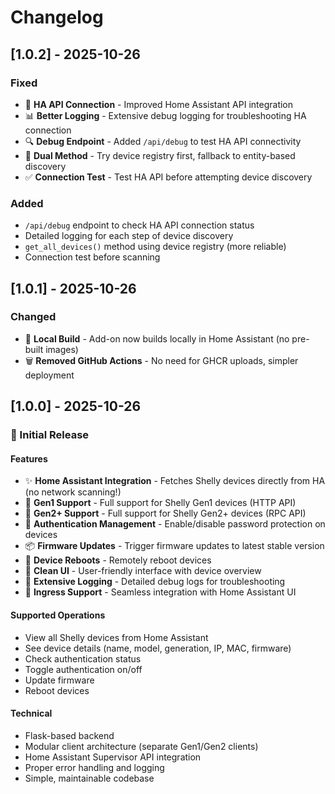 # Changelog

## [1.0.2] - 2025-10-26

### Fixed
- 🔧 **HA API Connection** - Improved Home Assistant API integration
- 📊 **Better Logging** - Extensive debug logging for troubleshooting HA connection
- 🔍 **Debug Endpoint** - Added `/api/debug` to test HA API connectivity
- 🎯 **Dual Method** - Try device registry first, fallback to entity-based discovery
- ✅ **Connection Test** - Test HA API before attempting device discovery

### Added
- `/api/debug` endpoint to check HA API connection status
- Detailed logging for each step of device discovery
- `get_all_devices()` method using device registry (more reliable)
- Connection test before scanning

## [1.0.1] - 2025-10-26

### Changed
- 🔧 **Local Build** - Add-on now builds locally in Home Assistant (no pre-built images)
- 🗑️ **Removed GitHub Actions** - No need for GHCR uploads, simpler deployment

## [1.0.0] - 2025-10-26

### 🎉 Initial Release

#### Features
- ✨ **Home Assistant Integration** - Fetches Shelly devices directly from HA (no network scanning!)
- 🔄 **Gen1 Support** - Full support for Shelly Gen1 devices (HTTP API)
- 🔄 **Gen2+ Support** - Full support for Shelly Gen2+ devices (RPC API)
- 🔐 **Authentication Management** - Enable/disable password protection on devices
- 📦 **Firmware Updates** - Trigger firmware updates to latest stable version
- 🔄 **Device Reboots** - Remotely reboot devices
- 🎨 **Clean UI** - User-friendly interface with device overview
- 🐛 **Extensive Logging** - Detailed debug logs for troubleshooting
- 🚀 **Ingress Support** - Seamless integration with Home Assistant UI

#### Supported Operations
- View all Shelly devices from Home Assistant
- See device details (name, model, generation, IP, MAC, firmware)
- Check authentication status
- Toggle authentication on/off
- Update firmware
- Reboot devices

#### Technical
- Flask-based backend
- Modular client architecture (separate Gen1/Gen2 clients)
- Home Assistant Supervisor API integration
- Proper error handling and logging
- Simple, maintainable codebase
